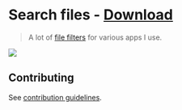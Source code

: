 # Search files - [Download](https://github.com/nikitavoloboev/small-workflows/blob/master/search-files/Search%20files.alfredworkflow?raw=true)
> A lot of [file filters](https://www.alfredapp.com/help/workflows/inputs/file-filter/) for various apps I use.

![](https://i.imgur.com/3sB165H.png)

## Contributing
See [contribution guidelines](../CONTRIBUTING.md#readme).
